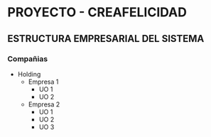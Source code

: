 # PROYECTO - CREAFELICIDAD

## ESTRUCTURA EMPRESARIAL DEL SISTEMA
### Compañias
* Holding
  * Empresa 1
    * UO 1
    * UO 2
  * Empresa 2
    * UO 1
    * UO 2
    * UO 3

